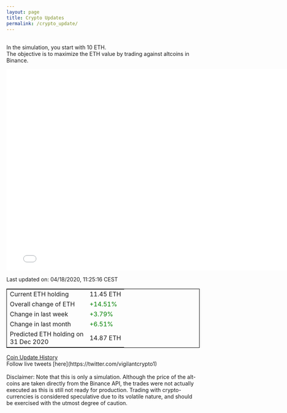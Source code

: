 ```yaml
---
layout: page
title: Crypto Updates
permalink: /crypto_update/
---
```

<br>In the simulation, you start with 10 ETH.<br>The objective is to maximize the ETH value by trading against altcoins 
in Binance.

<iframe width="775" height="525" frameborder="0" scrolling="no" src="//plotly.com/~vikramaditya91/109.embed"></iframe>

Last updated on: 04/18/2020, 11:25:16 CEST 
<table style="border:1px solid black;margin-left:auto;margin-right:auto;">
	<tbody>
	<tr>
		<td>Current ETH holding</td>
		<td>     11.45 ETH</td>
	</tr>
	<tr>
		<td>Overall change of ETH</td>
		<td><font color="green">+14.51%</font></td>
	</tr>
	<tr>
		<td>Change in last week</td>
		<td><font color="green">+3.79%</font></td>
	</tr>
	<tr>
		<td>Change in last month</td>
		<td><font color="green">+6.51%</font></td>
	</tr>
    <tr>
		<td>Predicted ETH holding on<br>31 Dec 2020</td>
		<td>     14.87 ETH</td>
	</tr>
	</tbody>
</table>
<a href="{{ site.baseurl }}/crypto_history">Coin Update History</a>
<br>
Follow live tweets [here](https://twitter.com/vigilantcrypto1)
<br>
<br>
Disclaimer:
Note that this is only a simulation. Although the price of the alt-coins are taken directly from the Binance API, the trades were not actually executed as this is still not ready for production.
Trading with crypto-currencies is considered speculative due to its volatile nature, and should be exercised with the utmost degree of caution.